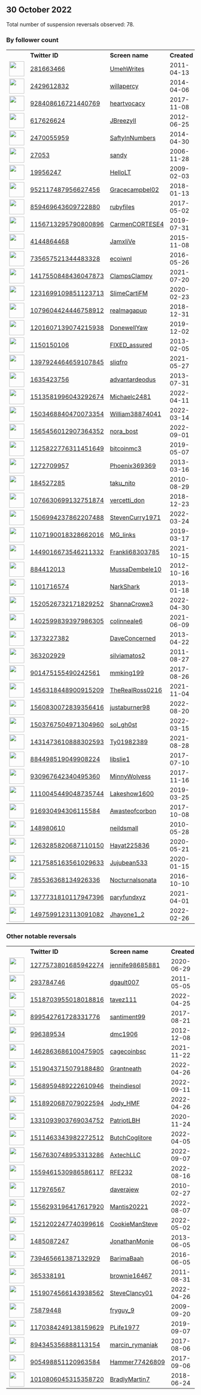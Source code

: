 
## 30 October 2022
Total number of suspension reversals observed: 78.

### By follower count
<table><tr><th></th><th align="left">Twitter ID</th><th align="left">Screen name</th>
<th align="left">Created</th><th align="left">Status</th><th align="left">Suspended</th><th align="left">Followers</th>
<tr><td><a href="https://pbs.twimg.com/profile_images/1658373973908791296/KeQj8U1k_normal.jpg"><img src="https://pbs.twimg.com/profile_images/1658373973908791296/KeQj8U1k_normal.jpg" width="40px" height="40px" align="center"/></a></td><td><a href="https://twitter.com/intent/user?user_id=281663466">281663466</a></td><td><a href="https://twitter.com/UmehWrites">UmehWrites</a></td><td>2011-04-13</td><td align="center"></td><td></td><td>114682</td></tr>
<tr><td><a href="https://pbs.twimg.com/profile_images/728919022654361601/t4BcNaKm_normal.jpg"><img src="https://pbs.twimg.com/profile_images/728919022654361601/t4BcNaKm_normal.jpg" width="40px" height="40px" align="center"/></a></td><td><a href="https://twitter.com/intent/user?user_id=2429612832">2429612832</a></td><td><a href="https://twitter.com/willapercy">willapercy</a></td><td>2014-04-06</td><td align="center"></td><td></td><td>12270</td></tr>
<tr><td><a href="https://pbs.twimg.com/profile_images/1644767824022319106/qKlHjABe_normal.jpg"><img src="https://pbs.twimg.com/profile_images/1644767824022319106/qKlHjABe_normal.jpg" width="40px" height="40px" align="center"/></a></td><td><a href="https://twitter.com/intent/user?user_id=928408616721440769">928408616721440769</a></td><td><a href="https://twitter.com/heartvocacy">heartvocacy</a></td><td>2017-11-08</td><td align="center"></td><td>2022-10-24</td><td>11616</td></tr>
<tr><td><a href="https://pbs.twimg.com/profile_images/1646154272906567682/gdirAUua_normal.jpg"><img src="https://pbs.twimg.com/profile_images/1646154272906567682/gdirAUua_normal.jpg" width="40px" height="40px" align="center"/></a></td><td><a href="https://twitter.com/intent/user?user_id=617626624">617626624</a></td><td><a href="https://twitter.com/JBreezyII">JBreezyII</a></td><td>2012-06-25</td><td align="center"></td><td></td><td>6141</td></tr>
<tr><td><a href="https://pbs.twimg.com/profile_images/889867752567123974/rnYMytVN_normal.jpg"><img src="https://pbs.twimg.com/profile_images/889867752567123974/rnYMytVN_normal.jpg" width="40px" height="40px" align="center"/></a></td><td><a href="https://twitter.com/intent/user?user_id=2470055959">2470055959</a></td><td><a href="https://twitter.com/SaftyInNumbers">SaftyInNumbers</a></td><td>2014-04-30</td><td align="center"></td><td></td><td>5595</td></tr>
<tr><td><a href="https://pbs.twimg.com/profile_images/1664579787346567172/RLcivJ76_normal.jpg"><img src="https://pbs.twimg.com/profile_images/1664579787346567172/RLcivJ76_normal.jpg" width="40px" height="40px" align="center"/></a></td><td><a href="https://twitter.com/intent/user?user_id=27053">27053</a></td><td><a href="https://twitter.com/sandy">sandy</a></td><td>2006-11-28</td><td align="center"></td><td>2022-08-30</td><td>4866</td></tr>
<tr><td><a href="https://pbs.twimg.com/profile_images/1591248481292722176/WZYvwFiu_normal.jpg"><img src="https://pbs.twimg.com/profile_images/1591248481292722176/WZYvwFiu_normal.jpg" width="40px" height="40px" align="center"/></a></td><td><a href="https://twitter.com/intent/user?user_id=19956247">19956247</a></td><td><a href="https://twitter.com/HelloLT">HelloLT</a></td><td>2009-02-03</td><td align="center">🚫</td><td>2022-09-18</td><td>2957</td></tr>
<tr><td><a href="https://pbs.twimg.com/profile_images/1550554628932210691/VsGaeF3Y_normal.jpg"><img src="https://pbs.twimg.com/profile_images/1550554628932210691/VsGaeF3Y_normal.jpg" width="40px" height="40px" align="center"/></a></td><td><a href="https://twitter.com/intent/user?user_id=952117487956627456">952117487956627456</a></td><td><a href="https://twitter.com/Gracecampbel02">Gracecampbel02</a></td><td>2018-01-13</td><td align="center">🚫</td><td>2022-10-18</td><td>2151</td></tr>
<tr><td><a href="https://pbs.twimg.com/profile_images/1668085708777566209/hkkGXMLE_normal.jpg"><img src="https://pbs.twimg.com/profile_images/1668085708777566209/hkkGXMLE_normal.jpg" width="40px" height="40px" align="center"/></a></td><td><a href="https://twitter.com/intent/user?user_id=859469643609722880">859469643609722880</a></td><td><a href="https://twitter.com/rubyfiIes">rubyfiIes</a></td><td>2017-05-02</td><td align="center"></td><td></td><td>2139</td></tr>
<tr><td><a href="https://pbs.twimg.com/profile_images/1298812646037295104/ebt6_cUb_normal.jpg"><img src="https://pbs.twimg.com/profile_images/1298812646037295104/ebt6_cUb_normal.jpg" width="40px" height="40px" align="center"/></a></td><td><a href="https://twitter.com/intent/user?user_id=1156713295790800896">1156713295790800896</a></td><td><a href="https://twitter.com/CarmenCORTESE4">CarmenCORTESE4</a></td><td>2019-07-31</td><td align="center"></td><td></td><td>2054</td></tr>
<tr><td><a href="https://pbs.twimg.com/profile_images/1652727549959585793/_OIXq0cZ_normal.jpg"><img src="https://pbs.twimg.com/profile_images/1652727549959585793/_OIXq0cZ_normal.jpg" width="40px" height="40px" align="center"/></a></td><td><a href="https://twitter.com/intent/user?user_id=4144864468">4144864468</a></td><td><a href="https://twitter.com/JamxliVe">JamxliVe</a></td><td>2015-11-08</td><td align="center"></td><td></td><td>1891</td></tr>
<tr><td><a href="https://pbs.twimg.com/profile_images/1659053428025204736/eE9nmlLN_normal.jpg"><img src="https://pbs.twimg.com/profile_images/1659053428025204736/eE9nmlLN_normal.jpg" width="40px" height="40px" align="center"/></a></td><td><a href="https://twitter.com/intent/user?user_id=735657521344483328">735657521344483328</a></td><td><a href="https://twitter.com/ecoiwnl">ecoiwnl</a></td><td>2016-05-26</td><td align="center"></td><td></td><td>1647</td></tr>
<tr><td><a href="https://pbs.twimg.com/profile_images/1668866401170518017/RUn864cb_normal.jpg"><img src="https://pbs.twimg.com/profile_images/1668866401170518017/RUn864cb_normal.jpg" width="40px" height="40px" align="center"/></a></td><td><a href="https://twitter.com/intent/user?user_id=1417550848436047873">1417550848436047873</a></td><td><a href="https://twitter.com/ClampsClampy">ClampsClampy</a></td><td>2021-07-20</td><td align="center"></td><td>2022-10-20</td><td>1599</td></tr>
<tr><td><a href="https://pbs.twimg.com/profile_images/1650270024563671042/_MP5JxOk_normal.jpg"><img src="https://pbs.twimg.com/profile_images/1650270024563671042/_MP5JxOk_normal.jpg" width="40px" height="40px" align="center"/></a></td><td><a href="https://twitter.com/intent/user?user_id=1231699109851123713">1231699109851123713</a></td><td><a href="https://twitter.com/SlimeCartiFM">SlimeCartiFM</a></td><td>2020-02-23</td><td align="center"></td><td></td><td>1320</td></tr>
<tr><td><a href="https://pbs.twimg.com/profile_images/1586782385906995201/36NCgGAW_normal.jpg"><img src="https://pbs.twimg.com/profile_images/1586782385906995201/36NCgGAW_normal.jpg" width="40px" height="40px" align="center"/></a></td><td><a href="https://twitter.com/intent/user?user_id=1079604424446758912">1079604424446758912</a></td><td><a href="https://twitter.com/realmagapup">realmagapup</a></td><td>2018-12-31</td><td align="center"></td><td></td><td>1280</td></tr>
<tr><td><a href="https://pbs.twimg.com/profile_images/1247186126118551553/8m85KoIi_normal.jpg"><img src="https://pbs.twimg.com/profile_images/1247186126118551553/8m85KoIi_normal.jpg" width="40px" height="40px" align="center"/></a></td><td><a href="https://twitter.com/intent/user?user_id=1201607139074215938">1201607139074215938</a></td><td><a href="https://twitter.com/DonewellYaw">DonewellYaw</a></td><td>2019-12-02</td><td align="center"></td><td>2022-09-16</td><td>1120</td></tr>
<tr><td><a href="https://pbs.twimg.com/profile_images/1558557915824504833/hH_qRTnG_normal.jpg"><img src="https://pbs.twimg.com/profile_images/1558557915824504833/hH_qRTnG_normal.jpg" width="40px" height="40px" align="center"/></a></td><td><a href="https://twitter.com/intent/user?user_id=1150150106">1150150106</a></td><td><a href="https://twitter.com/FIXED_assured">FIXED_assured</a></td><td>2013-02-05</td><td align="center">🚫</td><td>2022-09-10</td><td>948</td></tr>
<tr><td><a href="https://pbs.twimg.com/profile_images/1648022797367615488/dvteIaOK_normal.jpg"><img src="https://pbs.twimg.com/profile_images/1648022797367615488/dvteIaOK_normal.jpg" width="40px" height="40px" align="center"/></a></td><td><a href="https://twitter.com/intent/user?user_id=1397924464659107845">1397924464659107845</a></td><td><a href="https://twitter.com/sliqfro">sliqfro</a></td><td>2021-05-27</td><td align="center"></td><td></td><td>918</td></tr>
<tr><td><a href="https://pbs.twimg.com/profile_images/706273100934070272/NucZEStp_normal.jpg"><img src="https://pbs.twimg.com/profile_images/706273100934070272/NucZEStp_normal.jpg" width="40px" height="40px" align="center"/></a></td><td><a href="https://twitter.com/intent/user?user_id=1635423756">1635423756</a></td><td><a href="https://twitter.com/advantardeodus">advantardeodus</a></td><td>2013-07-31</td><td align="center"></td><td>2022-08-16</td><td>709</td></tr>
<tr><td><a href="https://pbs.twimg.com/profile_images/1660753652183711752/BJDAbrzY_normal.jpg"><img src="https://pbs.twimg.com/profile_images/1660753652183711752/BJDAbrzY_normal.jpg" width="40px" height="40px" align="center"/></a></td><td><a href="https://twitter.com/intent/user?user_id=1513581996043292674">1513581996043292674</a></td><td><a href="https://twitter.com/Michaelc2481">Michaelc2481</a></td><td>2022-04-11</td><td align="center"></td><td>2022-10-06</td><td>664</td></tr>
<tr><td><a href="https://pbs.twimg.com/profile_images/1503469084238925824/2hhe8URC_normal.png"><img src="https://pbs.twimg.com/profile_images/1503469084238925824/2hhe8URC_normal.png" width="40px" height="40px" align="center"/></a></td><td><a href="https://twitter.com/intent/user?user_id=1503468840470073354">1503468840470073354</a></td><td><a href="https://twitter.com/William38874041">William38874041</a></td><td>2022-03-14</td><td align="center"></td><td>2022-10-20</td><td>653</td></tr>
<tr><td><a href="https://pbs.twimg.com/profile_images/1568937717215498243/XwL9TvCS_normal.jpg"><img src="https://pbs.twimg.com/profile_images/1568937717215498243/XwL9TvCS_normal.jpg" width="40px" height="40px" align="center"/></a></td><td><a href="https://twitter.com/intent/user?user_id=1565456012907364352">1565456012907364352</a></td><td><a href="https://twitter.com/nora_bost">nora_bost</a></td><td>2022-09-01</td><td align="center"></td><td>2022-10-27</td><td>570</td></tr>
<tr><td><a href="https://pbs.twimg.com/profile_images/1645688448014073856/gTzV5sCL_normal.jpg"><img src="https://pbs.twimg.com/profile_images/1645688448014073856/gTzV5sCL_normal.jpg" width="40px" height="40px" align="center"/></a></td><td><a href="https://twitter.com/intent/user?user_id=1125822776311451649">1125822776311451649</a></td><td><a href="https://twitter.com/bitcoinmc3">bitcoinmc3</a></td><td>2019-05-07</td><td align="center">👋</td><td></td><td>561</td></tr>
<tr><td><a href="https://pbs.twimg.com/profile_images/1593612199087554560/nBeHQD0b_normal.jpg"><img src="https://pbs.twimg.com/profile_images/1593612199087554560/nBeHQD0b_normal.jpg" width="40px" height="40px" align="center"/></a></td><td><a href="https://twitter.com/intent/user?user_id=1272709957">1272709957</a></td><td><a href="https://twitter.com/Phoenix369369">Phoenix369369</a></td><td>2013-03-16</td><td align="center">🚫</td><td></td><td>521</td></tr>
<tr><td><a href="https://pbs.twimg.com/profile_images/1594326082467278848/mmjgYJNW_normal.jpg"><img src="https://pbs.twimg.com/profile_images/1594326082467278848/mmjgYJNW_normal.jpg" width="40px" height="40px" align="center"/></a></td><td><a href="https://twitter.com/intent/user?user_id=184527285">184527285</a></td><td><a href="https://twitter.com/taku_nito">taku_nito</a></td><td>2010-08-29</td><td align="center"></td><td>2022-03-23</td><td>503</td></tr>
<tr><td><a href="https://pbs.twimg.com/profile_images/1603206897066299392/RHaNvyxi_normal.jpg"><img src="https://pbs.twimg.com/profile_images/1603206897066299392/RHaNvyxi_normal.jpg" width="40px" height="40px" align="center"/></a></td><td><a href="https://twitter.com/intent/user?user_id=1076630699132751874">1076630699132751874</a></td><td><a href="https://twitter.com/vercetti_don">vercetti_don</a></td><td>2018-12-23</td><td align="center">👋</td><td></td><td>414</td></tr>
<tr><td><a href="https://pbs.twimg.com/profile_images/1507017122706206724/J6XKC9we_normal.jpg"><img src="https://pbs.twimg.com/profile_images/1507017122706206724/J6XKC9we_normal.jpg" width="40px" height="40px" align="center"/></a></td><td><a href="https://twitter.com/intent/user?user_id=1506994237862207488">1506994237862207488</a></td><td><a href="https://twitter.com/StevenCurry1971">StevenCurry1971</a></td><td>2022-03-24</td><td align="center">🚫</td><td>2022-10-26</td><td>384</td></tr>
<tr><td><a href="https://pbs.twimg.com/profile_images/1600110106020139011/4BynY0kw_normal.jpg"><img src="https://pbs.twimg.com/profile_images/1600110106020139011/4BynY0kw_normal.jpg" width="40px" height="40px" align="center"/></a></td><td><a href="https://twitter.com/intent/user?user_id=1107190018328662016">1107190018328662016</a></td><td><a href="https://twitter.com/MG_links">MG_links</a></td><td>2019-03-17</td><td align="center"></td><td>2022-07-23</td><td>366</td></tr>
<tr><td><a href="https://pbs.twimg.com/profile_images/1639752613829697543/PV5N_Fnu_normal.jpg"><img src="https://pbs.twimg.com/profile_images/1639752613829697543/PV5N_Fnu_normal.jpg" width="40px" height="40px" align="center"/></a></td><td><a href="https://twitter.com/intent/user?user_id=1449016673546211332">1449016673546211332</a></td><td><a href="https://twitter.com/Frankli68303785">Frankli68303785</a></td><td>2021-10-15</td><td align="center"></td><td>2022-10-08</td><td>366</td></tr>
<tr><td><a href="https://pbs.twimg.com/profile_images/1371865331648585735/hLBm3KV1_normal.jpg"><img src="https://pbs.twimg.com/profile_images/1371865331648585735/hLBm3KV1_normal.jpg" width="40px" height="40px" align="center"/></a></td><td><a href="https://twitter.com/intent/user?user_id=884412013">884412013</a></td><td><a href="https://twitter.com/MussaDembele10">MussaDembele10</a></td><td>2012-10-16</td><td align="center"></td><td></td><td>350</td></tr>
<tr><td><a href="https://pbs.twimg.com/profile_images/1207346107354951680/vf7N9VoH_normal.jpg"><img src="https://pbs.twimg.com/profile_images/1207346107354951680/vf7N9VoH_normal.jpg" width="40px" height="40px" align="center"/></a></td><td><a href="https://twitter.com/intent/user?user_id=1101716574">1101716574</a></td><td><a href="https://twitter.com/NarkShark">NarkShark</a></td><td>2013-01-18</td><td align="center"></td><td></td><td>326</td></tr>
<tr><td><a href="https://pbs.twimg.com/profile_images/1663042680111104000/ftYodZgV_normal.jpg"><img src="https://pbs.twimg.com/profile_images/1663042680111104000/ftYodZgV_normal.jpg" width="40px" height="40px" align="center"/></a></td><td><a href="https://twitter.com/intent/user?user_id=1520526732171829252">1520526732171829252</a></td><td><a href="https://twitter.com/ShannaCrowe3">ShannaCrowe3</a></td><td>2022-04-30</td><td align="center"></td><td>2022-10-20</td><td>295</td></tr>
<tr><td><a href="https://pbs.twimg.com/profile_images/1402600134475714560/XFqKh5xX_normal.jpg"><img src="https://pbs.twimg.com/profile_images/1402600134475714560/XFqKh5xX_normal.jpg" width="40px" height="40px" align="center"/></a></td><td><a href="https://twitter.com/intent/user?user_id=1402599839397986305">1402599839397986305</a></td><td><a href="https://twitter.com/colinneale6">colinneale6</a></td><td>2021-06-09</td><td align="center"></td><td>2022-09-07</td><td>280</td></tr>
<tr><td><a href="https://pbs.twimg.com/profile_images/1053905077369417729/Z9Elbtdr_normal.jpg"><img src="https://pbs.twimg.com/profile_images/1053905077369417729/Z9Elbtdr_normal.jpg" width="40px" height="40px" align="center"/></a></td><td><a href="https://twitter.com/intent/user?user_id=1373227382">1373227382</a></td><td><a href="https://twitter.com/DaveConcerned">DaveConcerned</a></td><td>2013-04-22</td><td align="center"></td><td></td><td>273</td></tr>
<tr><td><a href="https://pbs.twimg.com/profile_images/1266418314307395592/rNsV807i_normal.jpg"><img src="https://pbs.twimg.com/profile_images/1266418314307395592/rNsV807i_normal.jpg" width="40px" height="40px" align="center"/></a></td><td><a href="https://twitter.com/intent/user?user_id=363202929">363202929</a></td><td><a href="https://twitter.com/silviamatos2">silviamatos2</a></td><td>2011-08-27</td><td align="center"></td><td></td><td>271</td></tr>
<tr><td><a href="https://pbs.twimg.com/profile_images/1582695590521085955/gDFvXV4Z_normal.jpg"><img src="https://pbs.twimg.com/profile_images/1582695590521085955/gDFvXV4Z_normal.jpg" width="40px" height="40px" align="center"/></a></td><td><a href="https://twitter.com/intent/user?user_id=901475155490242561">901475155490242561</a></td><td><a href="https://twitter.com/mmking199">mmking199</a></td><td>2017-08-26</td><td align="center">👋</td><td>2022-10-24</td><td>266</td></tr>
<tr><td><a href="https://pbs.twimg.com/profile_images/1518769120908611584/UhP01oO7_normal.jpg"><img src="https://pbs.twimg.com/profile_images/1518769120908611584/UhP01oO7_normal.jpg" width="40px" height="40px" align="center"/></a></td><td><a href="https://twitter.com/intent/user?user_id=1456318448900915209">1456318448900915209</a></td><td><a href="https://twitter.com/TheRealRoss0216">TheRealRoss0216</a></td><td>2021-11-04</td><td align="center">🚫</td><td>2022-10-27</td><td>266</td></tr>
<tr><td><a href="https://pbs.twimg.com/profile_images/1583601153283178497/igUWwsq__normal.jpg"><img src="https://pbs.twimg.com/profile_images/1583601153283178497/igUWwsq__normal.jpg" width="40px" height="40px" align="center"/></a></td><td><a href="https://twitter.com/intent/user?user_id=1560830072839356416">1560830072839356416</a></td><td><a href="https://twitter.com/justaburner98">justaburner98</a></td><td>2022-08-20</td><td align="center"></td><td>2022-10-13</td><td>265</td></tr>
<tr><td><a href="https://pbs.twimg.com/profile_images/1563832793662214149/7Tj732C1_normal.jpg"><img src="https://pbs.twimg.com/profile_images/1563832793662214149/7Tj732C1_normal.jpg" width="40px" height="40px" align="center"/></a></td><td><a href="https://twitter.com/intent/user?user_id=1503767504971304960">1503767504971304960</a></td><td><a href="https://twitter.com/sol_gh0st">sol_gh0st</a></td><td>2022-03-15</td><td align="center"></td><td>2022-09-16</td><td>248</td></tr>
<tr><td><a href="https://abs.twimg.com/sticky/default_profile_images/default_profile_normal.png"><img src="https://abs.twimg.com/sticky/default_profile_images/default_profile_normal.png" width="40px" height="40px" align="center"/></a></td><td><a href="https://twitter.com/intent/user?user_id=1431473610888302593">1431473610888302593</a></td><td><a href="https://twitter.com/Ty01982389">Ty01982389</a></td><td>2021-08-28</td><td align="center"></td><td>2022-10-26</td><td>244</td></tr>
<tr><td><a href="https://pbs.twimg.com/profile_images/1619033418045571081/5YOZUJkM_normal.jpg"><img src="https://pbs.twimg.com/profile_images/1619033418045571081/5YOZUJkM_normal.jpg" width="40px" height="40px" align="center"/></a></td><td><a href="https://twitter.com/intent/user?user_id=884498519049908224">884498519049908224</a></td><td><a href="https://twitter.com/libslie1">libslie1</a></td><td>2017-07-10</td><td align="center"></td><td></td><td>216</td></tr>
<tr><td><a href="https://pbs.twimg.com/profile_images/1577043314435624973/y_3sZrCq_normal.jpg"><img src="https://pbs.twimg.com/profile_images/1577043314435624973/y_3sZrCq_normal.jpg" width="40px" height="40px" align="center"/></a></td><td><a href="https://twitter.com/intent/user?user_id=930967642340495360">930967642340495360</a></td><td><a href="https://twitter.com/MinnyWolvess">MinnyWolvess</a></td><td>2017-11-16</td><td align="center"></td><td></td><td>212</td></tr>
<tr><td><a href="https://pbs.twimg.com/profile_images/1488375223162327042/beDua6vq_normal.jpg"><img src="https://pbs.twimg.com/profile_images/1488375223162327042/beDua6vq_normal.jpg" width="40px" height="40px" align="center"/></a></td><td><a href="https://twitter.com/intent/user?user_id=1110045449048735744">1110045449048735744</a></td><td><a href="https://twitter.com/Lakeshow1600">Lakeshow1600</a></td><td>2019-03-25</td><td align="center"></td><td>2022-10-13</td><td>210</td></tr>
<tr><td><a href="https://pbs.twimg.com/profile_images/1214289007523385345/kKh364gK_normal.jpg"><img src="https://pbs.twimg.com/profile_images/1214289007523385345/kKh364gK_normal.jpg" width="40px" height="40px" align="center"/></a></td><td><a href="https://twitter.com/intent/user?user_id=916930494306115584">916930494306115584</a></td><td><a href="https://twitter.com/Awasteofcorbon">Awasteofcorbon</a></td><td>2017-10-08</td><td align="center"></td><td></td><td>205</td></tr>
<tr><td><a href="https://abs.twimg.com/sticky/default_profile_images/default_profile_normal.png"><img src="https://abs.twimg.com/sticky/default_profile_images/default_profile_normal.png" width="40px" height="40px" align="center"/></a></td><td><a href="https://twitter.com/intent/user?user_id=148980610">148980610</a></td><td><a href="https://twitter.com/neildsmall">neildsmall</a></td><td>2010-05-28</td><td align="center"></td><td>2022-10-18</td><td>195</td></tr>
<tr><td><a href="https://pbs.twimg.com/profile_images/1637896745622413316/Qr2kGEtv_normal.jpg"><img src="https://pbs.twimg.com/profile_images/1637896745622413316/Qr2kGEtv_normal.jpg" width="40px" height="40px" align="center"/></a></td><td><a href="https://twitter.com/intent/user?user_id=1263285820687110150">1263285820687110150</a></td><td><a href="https://twitter.com/Hayat225836">Hayat225836</a></td><td>2020-05-21</td><td align="center"></td><td></td><td>165</td></tr>
<tr><td><a href="https://pbs.twimg.com/profile_images/1587674839783022593/cR1Az-Th_normal.jpg"><img src="https://pbs.twimg.com/profile_images/1587674839783022593/cR1Az-Th_normal.jpg" width="40px" height="40px" align="center"/></a></td><td><a href="https://twitter.com/intent/user?user_id=1217585163561029633">1217585163561029633</a></td><td><a href="https://twitter.com/Jujubean533">Jujubean533</a></td><td>2020-01-15</td><td align="center"></td><td></td><td>145</td></tr>
<tr><td><a href="https://pbs.twimg.com/profile_images/1587863308262117379/tTK0lay6_normal.jpg"><img src="https://pbs.twimg.com/profile_images/1587863308262117379/tTK0lay6_normal.jpg" width="40px" height="40px" align="center"/></a></td><td><a href="https://twitter.com/intent/user?user_id=785536368134926336">785536368134926336</a></td><td><a href="https://twitter.com/Nocturnalsonata">Nocturnalsonata</a></td><td>2016-10-10</td><td align="center"></td><td></td><td>139</td></tr>
<tr><td><a href="https://pbs.twimg.com/profile_images/1377732046886481925/2Etp5JWH_normal.png"><img src="https://pbs.twimg.com/profile_images/1377732046886481925/2Etp5JWH_normal.png" width="40px" height="40px" align="center"/></a></td><td><a href="https://twitter.com/intent/user?user_id=1377731810117947396">1377731810117947396</a></td><td><a href="https://twitter.com/paryfundxyz">paryfundxyz</a></td><td>2021-04-01</td><td align="center"></td><td>2022-07-22</td><td>126</td></tr>
<tr><td><a href="https://pbs.twimg.com/profile_images/1580011832554782722/3YS37auI_normal.jpg"><img src="https://pbs.twimg.com/profile_images/1580011832554782722/3YS37auI_normal.jpg" width="40px" height="40px" align="center"/></a></td><td><a href="https://twitter.com/intent/user?user_id=1497599123113091082">1497599123113091082</a></td><td><a href="https://twitter.com/Jhayone1_2">Jhayone1_2</a></td><td>2022-02-26</td><td align="center"></td><td>2022-10-24</td><td>117</td></tr>
</table>

### Other notable reversals
<table><tr><th></th><th align="left">Twitter ID</th><th align="left">Screen name</th>
<th align="left">Created</th><th align="left">Status</th><th align="left">Suspended</th><th align="left">Followers</th>
<tr><td><a href="https://pbs.twimg.com/profile_images/1319237601489014784/H_ayQsb3_normal.jpg"><img src="https://pbs.twimg.com/profile_images/1319237601489014784/H_ayQsb3_normal.jpg" width="40px" height="40px" align="center"/></a></td><td><a href="https://twitter.com/intent/user?user_id=1277573801685942274">1277573801685942274</a></td><td><a href="https://twitter.com/jennife98685881">jennife98685881</a></td><td>2020-06-29</td><td align="center"></td><td></td><td>48</td></tr>
<tr><td><a href="https://abs.twimg.com/sticky/default_profile_images/default_profile_normal.png"><img src="https://abs.twimg.com/sticky/default_profile_images/default_profile_normal.png" width="40px" height="40px" align="center"/></a></td><td><a href="https://twitter.com/intent/user?user_id=293784746">293784746</a></td><td><a href="https://twitter.com/dgault007">dgault007</a></td><td>2011-05-05</td><td align="center"></td><td></td><td>37</td></tr>
<tr><td><a href="https://pbs.twimg.com/profile_images/1633560310094385155/2meQkUPT_normal.jpg"><img src="https://pbs.twimg.com/profile_images/1633560310094385155/2meQkUPT_normal.jpg" width="40px" height="40px" align="center"/></a></td><td><a href="https://twitter.com/intent/user?user_id=1518703955018018816">1518703955018018816</a></td><td><a href="https://twitter.com/tavez111">tavez111</a></td><td>2022-04-25</td><td align="center"></td><td>2022-10-20</td><td>76</td></tr>
<tr><td><a href="https://pbs.twimg.com/profile_images/1372214351852146693/KPMfRpLu_normal.jpg"><img src="https://pbs.twimg.com/profile_images/1372214351852146693/KPMfRpLu_normal.jpg" width="40px" height="40px" align="center"/></a></td><td><a href="https://twitter.com/intent/user?user_id=899542761728331776">899542761728331776</a></td><td><a href="https://twitter.com/santiment99">santiment99</a></td><td>2017-08-21</td><td align="center"></td><td>2022-10-20</td><td>23</td></tr>
<tr><td><a href="https://pbs.twimg.com/profile_images/1254503283692953600/byzb2UaO_normal.jpg"><img src="https://pbs.twimg.com/profile_images/1254503283692953600/byzb2UaO_normal.jpg" width="40px" height="40px" align="center"/></a></td><td><a href="https://twitter.com/intent/user?user_id=996389534">996389534</a></td><td><a href="https://twitter.com/dmc1906">dmc1906</a></td><td>2012-12-08</td><td align="center"></td><td></td><td>58</td></tr>
<tr><td><a href="https://pbs.twimg.com/profile_images/1463204235508690944/O5BnhYyb_normal.png"><img src="https://pbs.twimg.com/profile_images/1463204235508690944/O5BnhYyb_normal.png" width="40px" height="40px" align="center"/></a></td><td><a href="https://twitter.com/intent/user?user_id=1462863686100475905">1462863686100475905</a></td><td><a href="https://twitter.com/cagecoinbsc">cagecoinbsc</a></td><td>2021-11-22</td><td align="center"></td><td>2022-10-05</td><td>18</td></tr>
<tr><td><a href="https://pbs.twimg.com/profile_images/1519057269530370053/SvdM9U3G_normal.jpg"><img src="https://pbs.twimg.com/profile_images/1519057269530370053/SvdM9U3G_normal.jpg" width="40px" height="40px" align="center"/></a></td><td><a href="https://twitter.com/intent/user?user_id=1519043715079188480">1519043715079188480</a></td><td><a href="https://twitter.com/Grantneath">Grantneath</a></td><td>2022-04-26</td><td align="center">🔒</td><td>2022-10-20</td><td>6</td></tr>
<tr><td><a href="https://abs.twimg.com/sticky/default_profile_images/default_profile_normal.png"><img src="https://abs.twimg.com/sticky/default_profile_images/default_profile_normal.png" width="40px" height="40px" align="center"/></a></td><td><a href="https://twitter.com/intent/user?user_id=1568959489222610946">1568959489222610946</a></td><td><a href="https://twitter.com/theindiesol">theindiesol</a></td><td>2022-09-11</td><td align="center"></td><td>2022-10-05</td><td>0</td></tr>
<tr><td><a href="https://abs.twimg.com/sticky/default_profile_images/default_profile_normal.png"><img src="https://abs.twimg.com/sticky/default_profile_images/default_profile_normal.png" width="40px" height="40px" align="center"/></a></td><td><a href="https://twitter.com/intent/user?user_id=1518920687079022594">1518920687079022594</a></td><td><a href="https://twitter.com/Jody_HMF">Jody_HMF</a></td><td>2022-04-26</td><td align="center"></td><td>2022-05-20</td><td>1</td></tr>
<tr><td><a href="https://pbs.twimg.com/profile_images/1343003660331184133/KoIhYaSp_normal.jpg"><img src="https://pbs.twimg.com/profile_images/1343003660331184133/KoIhYaSp_normal.jpg" width="40px" height="40px" align="center"/></a></td><td><a href="https://twitter.com/intent/user?user_id=1331093903769034752">1331093903769034752</a></td><td><a href="https://twitter.com/PatriotLBH">PatriotLBH</a></td><td>2020-11-24</td><td align="center"></td><td></td><td>5</td></tr>
<tr><td><a href="https://abs.twimg.com/sticky/default_profile_images/default_profile_normal.png"><img src="https://abs.twimg.com/sticky/default_profile_images/default_profile_normal.png" width="40px" height="40px" align="center"/></a></td><td><a href="https://twitter.com/intent/user?user_id=1511463343982272512">1511463343982272512</a></td><td><a href="https://twitter.com/ButchCoglitore">ButchCoglitore</a></td><td>2022-04-05</td><td align="center"></td><td>2022-10-20</td><td>2</td></tr>
<tr><td><a href="https://pbs.twimg.com/profile_images/1567631249736335363/nKe8uYwH_normal.jpg"><img src="https://pbs.twimg.com/profile_images/1567631249736335363/nKe8uYwH_normal.jpg" width="40px" height="40px" align="center"/></a></td><td><a href="https://twitter.com/intent/user?user_id=1567630748953313286">1567630748953313286</a></td><td><a href="https://twitter.com/AxtechLLC">AxtechLLC</a></td><td>2022-09-07</td><td align="center"></td><td>2022-09-28</td><td>0</td></tr>
<tr><td><a href="https://abs.twimg.com/sticky/default_profile_images/default_profile_normal.png"><img src="https://abs.twimg.com/sticky/default_profile_images/default_profile_normal.png" width="40px" height="40px" align="center"/></a></td><td><a href="https://twitter.com/intent/user?user_id=1559461530986586117">1559461530986586117</a></td><td><a href="https://twitter.com/RFE232">RFE232</a></td><td>2022-08-16</td><td align="center"></td><td>2022-09-16</td><td>0</td></tr>
<tr><td><a href="https://pbs.twimg.com/profile_images/1338384162546307078/zwIHJodX_normal.jpg"><img src="https://pbs.twimg.com/profile_images/1338384162546307078/zwIHJodX_normal.jpg" width="40px" height="40px" align="center"/></a></td><td><a href="https://twitter.com/intent/user?user_id=117976567">117976567</a></td><td><a href="https://twitter.com/daverajew">daverajew</a></td><td>2010-02-27</td><td align="center"></td><td>2022-08-24</td><td>0</td></tr>
<tr><td><a href="https://pbs.twimg.com/profile_images/1556300804734464000/3zddqFXC_normal.jpg"><img src="https://pbs.twimg.com/profile_images/1556300804734464000/3zddqFXC_normal.jpg" width="40px" height="40px" align="center"/></a></td><td><a href="https://twitter.com/intent/user?user_id=1556293196417617920">1556293196417617920</a></td><td><a href="https://twitter.com/Mantis20221">Mantis20221</a></td><td>2022-08-07</td><td align="center"></td><td>2022-10-09</td><td>0</td></tr>
<tr><td><a href="https://pbs.twimg.com/profile_images/1521980078388924416/xnTR28ii_normal.jpg"><img src="https://pbs.twimg.com/profile_images/1521980078388924416/xnTR28ii_normal.jpg" width="40px" height="40px" align="center"/></a></td><td><a href="https://twitter.com/intent/user?user_id=1521202247740399616">1521202247740399616</a></td><td><a href="https://twitter.com/CookieManSteve">CookieManSteve</a></td><td>2022-05-02</td><td align="center"></td><td>2022-10-08</td><td>9</td></tr>
<tr><td><a href="https://pbs.twimg.com/profile_images/1584528807914082304/AOEkWcYH_normal.jpg"><img src="https://pbs.twimg.com/profile_images/1584528807914082304/AOEkWcYH_normal.jpg" width="40px" height="40px" align="center"/></a></td><td><a href="https://twitter.com/intent/user?user_id=1485087247">1485087247</a></td><td><a href="https://twitter.com/JonathanMonie">JonathanMonie</a></td><td>2013-06-05</td><td align="center"></td><td>2022-08-28</td><td>56</td></tr>
<tr><td><a href="https://pbs.twimg.com/profile_images/1565523214255751169/R7x8ddSv_normal.png"><img src="https://pbs.twimg.com/profile_images/1565523214255751169/R7x8ddSv_normal.png" width="40px" height="40px" align="center"/></a></td><td><a href="https://twitter.com/intent/user?user_id=739465661387132929">739465661387132929</a></td><td><a href="https://twitter.com/BarimaBaah">BarimaBaah</a></td><td>2016-06-05</td><td align="center">🚫</td><td>2022-10-10</td><td>1</td></tr>
<tr><td><a href="https://pbs.twimg.com/profile_images/1431551348152147968/9HtT2x0M_normal.jpg"><img src="https://pbs.twimg.com/profile_images/1431551348152147968/9HtT2x0M_normal.jpg" width="40px" height="40px" align="center"/></a></td><td><a href="https://twitter.com/intent/user?user_id=365338191">365338191</a></td><td><a href="https://twitter.com/brownie16467">brownie16467</a></td><td>2011-08-31</td><td align="center"></td><td>2022-09-19</td><td>25</td></tr>
<tr><td><a href="https://pbs.twimg.com/profile_images/1550433184940265477/VcaYobk5_normal.jpg"><img src="https://pbs.twimg.com/profile_images/1550433184940265477/VcaYobk5_normal.jpg" width="40px" height="40px" align="center"/></a></td><td><a href="https://twitter.com/intent/user?user_id=1519074566143938562">1519074566143938562</a></td><td><a href="https://twitter.com/SteveClancy01">SteveClancy01</a></td><td>2022-04-26</td><td align="center"></td><td>2022-09-23</td><td>6</td></tr>
<tr><td><a href="https://pbs.twimg.com/profile_images/1658119542751494144/tJ0oKMF9_normal.jpg"><img src="https://pbs.twimg.com/profile_images/1658119542751494144/tJ0oKMF9_normal.jpg" width="40px" height="40px" align="center"/></a></td><td><a href="https://twitter.com/intent/user?user_id=75879448">75879448</a></td><td><a href="https://twitter.com/fryguy_9">fryguy_9</a></td><td>2009-09-20</td><td align="center"></td><td>2022-10-25</td><td>64</td></tr>
<tr><td><a href="https://pbs.twimg.com/profile_images/1170384485755625473/8vUXzI-7_normal.jpg"><img src="https://pbs.twimg.com/profile_images/1170384485755625473/8vUXzI-7_normal.jpg" width="40px" height="40px" align="center"/></a></td><td><a href="https://twitter.com/intent/user?user_id=1170384249138159629">1170384249138159629</a></td><td><a href="https://twitter.com/PLife1977">PLife1977</a></td><td>2019-09-07</td><td align="center"></td><td></td><td>49</td></tr>
<tr><td><a href="https://pbs.twimg.com/profile_images/894351201520766976/HXDrm2xs_normal.jpg"><img src="https://pbs.twimg.com/profile_images/894351201520766976/HXDrm2xs_normal.jpg" width="40px" height="40px" align="center"/></a></td><td><a href="https://twitter.com/intent/user?user_id=894345356888113154">894345356888113154</a></td><td><a href="https://twitter.com/marcin_rymaniak">marcin_rymaniak</a></td><td>2017-08-06</td><td align="center"></td><td></td><td>68</td></tr>
<tr><td><a href="https://pbs.twimg.com/profile_images/1207743578438537216/WNL239wB_normal.jpg"><img src="https://pbs.twimg.com/profile_images/1207743578438537216/WNL239wB_normal.jpg" width="40px" height="40px" align="center"/></a></td><td><a href="https://twitter.com/intent/user?user_id=905498851120963584">905498851120963584</a></td><td><a href="https://twitter.com/Hammer77426809">Hammer77426809</a></td><td>2017-09-06</td><td align="center"></td><td></td><td>91</td></tr>
<tr><td><a href="https://pbs.twimg.com/profile_images/1015306616797892608/uALSlTZO_normal.jpg"><img src="https://pbs.twimg.com/profile_images/1015306616797892608/uALSlTZO_normal.jpg" width="40px" height="40px" align="center"/></a></td><td><a href="https://twitter.com/intent/user?user_id=1010806045315358720">1010806045315358720</a></td><td><a href="https://twitter.com/BradlyMartin7">BradlyMartin7</a></td><td>2018-06-24</td><td align="center"></td><td></td><td>12</td></tr>
</table>
